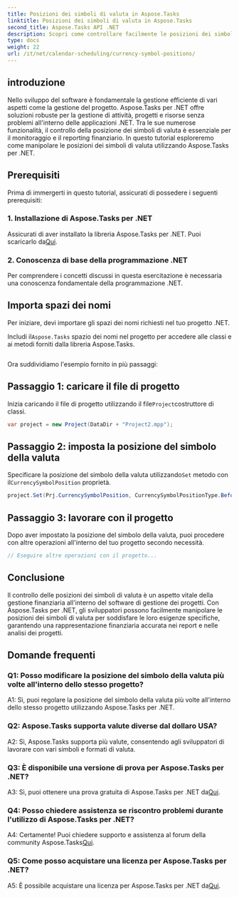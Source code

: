 ```yaml
---
title: Posizioni dei simboli di valuta in Aspose.Tasks
linktitle: Posizioni dei simboli di valuta in Aspose.Tasks
second_title: Aspose.Tasks API .NET
description: Scopri come controllare facilmente le posizioni dei simboli di valuta nei progetti .NET con Aspose.Tasks.
type: docs
weight: 22
url: /it/net/calendar-scheduling/currency-symbol-positions/
---
```

## introduzione

Nello sviluppo del software è fondamentale la gestione efficiente di vari aspetti come la gestione del progetto. Aspose.Tasks per .NET offre soluzioni robuste per la gestione di attività, progetti e risorse senza problemi all'interno delle applicazioni .NET. Tra le sue numerose funzionalità, il controllo della posizione dei simboli di valuta è essenziale per il monitoraggio e il reporting finanziario. In questo tutorial esploreremo come manipolare le posizioni dei simboli di valuta utilizzando Aspose.Tasks per .NET.

## Prerequisiti

Prima di immergerti in questo tutorial, assicurati di possedere i seguenti prerequisiti:

### 1. Installazione di Aspose.Tasks per .NET

 Assicurati di aver installato la libreria Aspose.Tasks per .NET. Puoi scaricarlo da[Qui](https://releases.aspose.com/tasks/net/).

### 2. Conoscenza di base della programmazione .NET

Per comprendere i concetti discussi in questa esercitazione è necessaria una conoscenza fondamentale della programmazione .NET.

## Importa spazi dei nomi

Per iniziare, devi importare gli spazi dei nomi richiesti nel tuo progetto .NET. 

 Includi il`Aspose.Tasks` spazio dei nomi nel progetto per accedere alle classi e ai metodi forniti dalla libreria Aspose.Tasks.

```csharp

```

Ora suddividiamo l'esempio fornito in più passaggi:

## Passaggio 1: caricare il file di progetto

 Inizia caricando il file di progetto utilizzando il file`Project`costruttore di classi.

```csharp
var project = new Project(DataDir + "Project2.mpp");
```

## Passaggio 2: imposta la posizione del simbolo della valuta

 Specificare la posizione del simbolo della valuta utilizzando`Set` metodo con il`CurrencySymbolPosition` proprietà.

```csharp
project.Set(Prj.CurrencySymbolPosition, CurrencySymbolPositionType.Before);
```

## Passaggio 3: lavorare con il progetto

Dopo aver impostato la posizione del simbolo della valuta, puoi procedere con altre operazioni all'interno del tuo progetto secondo necessità.

```csharp
// Eseguire altre operazioni con il progetto...
```

## Conclusione

Il controllo delle posizioni dei simboli di valuta è un aspetto vitale della gestione finanziaria all'interno del software di gestione dei progetti. Con Aspose.Tasks per .NET, gli sviluppatori possono facilmente manipolare le posizioni dei simboli di valuta per soddisfare le loro esigenze specifiche, garantendo una rappresentazione finanziaria accurata nei report e nelle analisi dei progetti.

## Domande frequenti

### Q1: Posso modificare la posizione del simbolo della valuta più volte all'interno dello stesso progetto?

A1: Sì, puoi regolare la posizione del simbolo della valuta più volte all'interno dello stesso progetto utilizzando Aspose.Tasks per .NET.

### Q2: Aspose.Tasks supporta valute diverse dal dollaro USA?

A2: Sì, Aspose.Tasks supporta più valute, consentendo agli sviluppatori di lavorare con vari simboli e formati di valuta.

### Q3: È disponibile una versione di prova per Aspose.Tasks per .NET?

 A3: Sì, puoi ottenere una prova gratuita di Aspose.Tasks per .NET da[Qui](https://releases.aspose.com/).

### Q4: Posso chiedere assistenza se riscontro problemi durante l'utilizzo di Aspose.Tasks per .NET?

 A4: Certamente! Puoi chiedere supporto e assistenza al forum della community Aspose.Tasks[Qui](https://forum.aspose.com/c/tasks/15).

### Q5: Come posso acquistare una licenza per Aspose.Tasks per .NET?

 A5: È possibile acquistare una licenza per Aspose.Tasks per .NET da[Qui](https://purchase.aspose.com/buy).